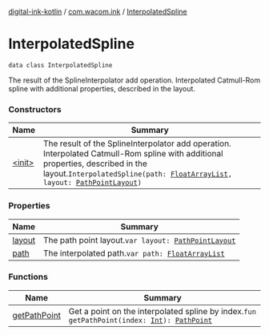 [digital-ink-kotlin](../../index.md) / [com.wacom.ink](../index.md) / [InterpolatedSpline](./index.md)

# InterpolatedSpline

`data class InterpolatedSpline`

The result of the SplineInterpolator add operation. Interpolated Catmull-Rom spline with additional properties, described in the
layout.

### Constructors

| Name | Summary |
|---|---|
| [&lt;init&gt;](-init-.md) | The result of the SplineInterpolator add operation. Interpolated Catmull-Rom spline with additional properties, described in the layout.`InterpolatedSpline(path: `[`FloatArrayList`](../-float-array-list/index.md)`, layout: `[`PathPointLayout`](../-path-point-layout/index.md)`)` |

### Properties

| Name | Summary |
|---|---|
| [layout](layout.md) | The path point layout.`var layout: `[`PathPointLayout`](../-path-point-layout/index.md) |
| [path](path.md) | The interpolated path.`var path: `[`FloatArrayList`](../-float-array-list/index.md) |

### Functions

| Name | Summary |
|---|---|
| [getPathPoint](get-path-point.md) | Get a point on the interpolated spline by index.`fun getPathPoint(index: `[`Int`](https://kotlinlang.org/api/latest/jvm/stdlib/kotlin/-int/index.html)`): `[`PathPoint`](../-path-point/index.md) |
